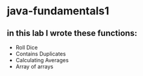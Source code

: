 # java-fundamentals1

## in this lab I wrote these functions:
- Roll Dice
- Contains Duplicates
- Calculating Averages
- Array of arrays
